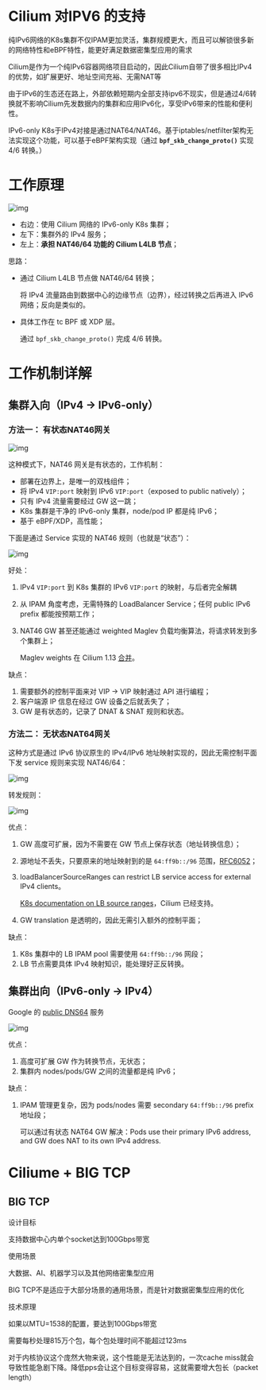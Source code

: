 # Cilium 对IPV6 的支持

纯IPv6网络的K8s集群不仅IPAM更加灵活，集群规模更大，而且可以解锁很多新的网络特性和eBPF特性，能更好满足数据密集型应用的需求

Cilium是作为一个纯IPv6容器网络项目启动的，因此Cilium自带了很多相比IPv4的优势，如扩展更好、地址空间充裕、无需NAT等

由于IPv6的生态还在路上，外部依赖短期内全部支持ipv6不现实，但是通过4/6转换就不影响Cilium先发数据内的集群和应用IPv6化，享受IPv6带来的性能和便利性。

IPv6-only K8s于IPv4对接是通过NAT64/NAT46。基于iptables/netfilter架构无法实现这个功能，可以基于eBPF架构实现（通过 **`bpf_skb_change_proto()`** 实现 4/6 转换。）

# 工作原理

![img](https://arthurchiao.art/assets/img/cilium-tomorrow-networking-data-plane/NAT46-NAT64-support-for-Load-Balancer.png)

- 右边：使用 Cilium 网络的 IPv6-only K8s 集群；
- 左下：集群外的 IPv4 服务；
- 左上：**承担 NAT46/64 功能的 Cilium L4LB 节点**；

思路：

- 通过 Cilium L4LB 节点做 NAT46/64 转换；

  将 IPv4 流量路由到数据中心的边缘节点（边界），经过转换之后再进入 IPv6 网络；反向是类似的。

- 具体工作在 tc BPF 或 XDP 层。

  通过 `bpf_skb_change_proto()` 完成 4/6 转换。

# 工作机制详解

## 集群入向（IPv4 -> IPv6-only）

### 方法一： 有状态NAT46网关

![img](https://arthurchiao.art/assets/img/cilium-tomorrow-networking-data-plane/nat46-gw-1.png)

这种模式下，NAT46 网关是有状态的，工作机制：

- 部署在边界上，是唯一的双栈组件；
- 将 IPv4 `VIP:port` 映射到 IPv6 `VIP:port`（exposed to public natively）；
- 只有 IPv4 流量需要经过 GW 这一跳；
- K8s 集群是干净的 IPv6-only 集群，node/pod IP 都是纯 IPv6；
- 基于 eBPF/XDP，高性能；

下面是通过 Service 实现的 NAT46 规则（也就是“状态”）：

![img](https://arthurchiao.art/assets/img/cilium-tomorrow-networking-data-plane/nat46-gw-2.png)

好处：

1. IPv4 `VIP:port` 到 K8s 集群的 IPv6 `VIP:port` 的映射，与后者完全解耦

2. 从 IPAM 角度考虑，无需特殊的 LoadBalancer Service；任何 public IPv6 prefix 都能按预期工作；

3. NAT46 GW 甚至还能通过 weighted Maglev 负载均衡算法，将请求转发到多个集群上；

   Maglev weights 在 Cilium 1.13 [合并](https://github.com/cilium/cilium/pull/18306)。

缺点：

1. 需要额外的控制平面来对 VIP -> VIP 映射通过 API 进行编程；
2. 客户端源 IP 信息在经过 GW 设备之后就丢失了；
3. GW 是有状态的，记录了 DNAT & SNAT 规则和状态。

### 方法二： 无状态NAT64网关

这种方式是通过 IPv6 协议原生的 IPv4/IPv6 地址映射实现的，因此无需控制平面下发 service 规则来实现 NAT46/64：

![img](https://arthurchiao.art/assets/img/cilium-tomorrow-networking-data-plane/nat46-stateless-gw-1.png)

转发规则：

![img](https://arthurchiao.art/assets/img/cilium-tomorrow-networking-data-plane/nat46-stateless-gw-2.png)

优点：

1. GW 高度可扩展，因为不需要在 GW 节点上保存状态（地址转换信息）；

2. 源地址不丢失，只要原来的地址映射到的是 `64:ff9b::/96` 范围，[RFC6052](https://www.rfc-editor.org/rfc/rfc6052#section-2.1)；

3. loadBalancerSourceRanges can restrict LB service access for external IPv4 clients。

   [K8s documentation on LB source ranges](https://kubernetes.io/docs/concepts/services-networking/_print/#aws-nlb-support)，Cilium 已经支持。

4. GW translation 是透明的，因此无需引入额外的控制平面；

缺点：

1. K8s 集群中的 LB IPAM pool 需要使用 `64:ff9b::/96` 网段；
2. LB 节点需要具体 IPv4 映射知识，能处理好正反转换。

## 集群出向（IPv6-only -> IPv4）

Google 的 [public DNS64](https://developers.google.com/speed/public-dns/docs/dns64) 服务

![img](https://arthurchiao.art/assets/img/cilium-tomorrow-networking-data-plane/ipv6-only-egress.png)

优点：

1. 高度可扩展 GW 作为转换节点，无状态；
2. 集群内 nodes/pods/GW 之间的流量都是纯 IPv6；

缺点：

1. IPAM 管理更复杂，因为 pods/nodes 需要 secondary `64:ff9b::/96` prefix 地址段；

   可以通过有状态 NAT64 GW 解决：Pods use their primary IPv6 address, and GW does NAT to its own IPv4 address.

# Ciliume + BIG TCP

## BIG TCP

设计目标

支持数据中心内单个socket达到100Gbps带宽

使用场景

大数据、AI、机器学习以及其他网络密集型应用

BIG TCP不是适应于大部分场景的通用场景，而是针对数据密集型应用的优化

技术原理

如果以MTU=1538的配置，要达到100Gbps带宽

需要每秒处理815万个包，每个包处理时间不能超过123ms

对于内核协议这个庞然大物来说，这个性能是无法达到的，一次cache miss就会导致性能急剧下降。降低pps会让这个目标变得容易，这就需要增大包长（packet length）